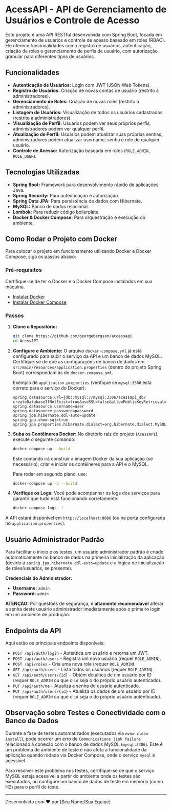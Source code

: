 # AcessAPI - API de Gerenciamento de Usuários e Controle de Acesso

Este projeto é uma API RESTful desenvolvida com Spring Boot, focada em gerenciamento de usuários e controle de acesso baseado em roles (RBAC). Ele oferece funcionalidades como registro de usuários, autenticação, criação de roles e gerenciamento de perfis de usuário, com autorização granular para diferentes tipos de usuários.

## Funcionalidades

*   **Autenticação de Usuários:** Login com JWT (JSON Web Tokens).
*   **Registro de Usuários:** Criação de novas contas de usuário (restrito a administradores).
*   **Gerenciamento de Roles:** Criação de novas roles (restrito a administradores).
*   **Listagem de Usuários:** Visualização de todos os usuários cadastrados (restrito a administradores).
*   **Visualização de Perfil:** Usuários podem ver seus próprios perfis; administradores podem ver qualquer perfil.
*   **Atualização de Perfil:** Usuários podem atualizar suas próprias senhas; administradores podem atualizar username, senha e role de qualquer usuário.
*   **Controle de Acesso:** Autorização baseada em roles (`ROLE_ADMIN`, `ROLE_USER`).

## Tecnologias Utilizadas

*   **Spring Boot:** Framework para desenvolvimento rápido de aplicações Java.
*   **Spring Security:** Para autenticação e autorização.
*   **Spring Data JPA:** Para persistência de dados com Hibernate.
*   **MySQL:** Banco de dados relacional.
*   **Lombok:** Para reduzir código boilerplate.
*   **Docker & Docker Compose:** Para orquestração e execução do ambiente.

## Como Rodar o Projeto com Docker

Para colocar o projeto em funcionamento utilizando Docker e Docker Compose, siga os passos abaixo:

### Pré-requisitos

Certifique-se de ter o Docker e o Docker Compose instalados em sua máquina.

*   [Instalar Docker](https://docs.docker.com/get-docker/)
*   [Instalar Docker Compose](https://docs.docker.com/compose/install/)

### Passos

1.  **Clone o Repositório:**
    ```bash
    git clone https://github.com/georgebergson/accessapi
    cd AcessAPI
    ```

2.  **Configure o Ambiente:**
    O arquivo `docker-compose.yml` já está configurado para subir o serviço da API e um banco de dados MySQL.
    Certifique-se de que as configurações de banco de dados em `src/main/resources/application.properties` (dentro do projeto Spring Boot) correspondam às do `docker-compose.yml`.

    Exemplo de `application.properties` (verifique se `mysql:3306` está correto para o serviço do Docker):
    ```properties
    spring.datasource.url=jdbc:mysql://mysql:3306/acessapi_db?createDatabaseIfNotExist=true&useSSL=false&allowPublicKeyRetrieval=true
    spring.datasource.username=user
    spring.datasource.password=password
    spring.jpa.hibernate.ddl-auto=update
    spring.jpa.show-sql=true
    spring.jpa.properties.hibernate.dialect=org.hibernate.dialect.MySQL8Dialect
    ```

3.  **Suba os Contêineres Docker:**
    No diretório raiz do projeto (`AcessAPI`), execute o seguinte comando:
    ```bash
    docker-compose up --build
    ```
    Este comando irá construir a imagem Docker da sua aplicação (se necessário), criar e iniciar os contêineres para a API e o MySQL.

    Para rodar em segundo plano, use:
    ```bash
    docker-compose up -d --build
    ```

4.  **Verifique os Logs:**
    Você pode acompanhar os logs dos serviços para garantir que tudo está funcionando corretamente:
    ```bash
    docker-compose logs -f
    ```

A API estará disponível em `http://localhost:8080` (ou na porta configurada no `application.properties`).

## Usuário Administrador Padrão

Para facilitar o início e os testes, um usuário administrador padrão é criado automaticamente no banco de dados na primeira inicialização da aplicação (devido a `spring.jpa.hibernate.ddl-auto=update` e a lógica de inicialização de roles/usuários, se presente).

**Credenciais do Administrador:**

*   **Username:** `admin`
*   **Password:** `admin`

**ATENÇÃO:** Por questões de segurança, é **altamente recomendável** alterar a senha deste usuário administrador imediatamente após o primeiro login em um ambiente de produção.

## Endpoints da API

Aqui estão os principais endpoints disponíveis:

*   `POST /api/auth/login` - Autentica um usuário e retorna um JWT.
*   `POST /api/auth/users` - Registra um novo usuário (requer `ROLE_ADMIN`).
*   `POST /api/roles` - Cria uma nova role (requer `ROLE_ADMIN`).
*   `GET /api/auth/users` - Lista todos os usuários (requer `ROLE_ADMIN`).
*   `GET /api/auth/users/{id}` - Obtém detalhes de um usuário por ID (requer `ROLE_ADMIN` ou que o `id` seja o do próprio usuário autenticado).
*   `PUT /api/auth/me` - Atualiza a senha do usuário autenticado.
*   `PUT /api/auth/users/{id}` - Atualiza os dados de um usuário por ID (requer `ROLE_ADMIN` ou que o `id` seja o do próprio usuário autenticado).

## Observação sobre Testes e Conectividade com o Banco de Dados

Durante a fase de testes automatizados (executados via `mvnw clean install`), pode ocorrer um erro de `Communications link failure` relacionado à conexão com o banco de dados MySQL (`mysql:3306`). Este é um problema de ambiente de teste e não afeta a funcionalidade da aplicação quando rodada via Docker Compose, onde o serviço `mysql` é acessível.

Para resolver este problema nos testes, certifique-se de que o serviço MySQL esteja acessível a partir do ambiente onde os testes são executados, ou configure um banco de dados de teste em memória (como H2) para o perfil de teste.

---

Desenvolvido com ❤️ por [Seu Nome/Sua Equipe]
